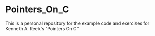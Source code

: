 # Pointers_On_C
This is a personal repository for the example code and exercises for Kenneth A. Reek's "Pointers On C"
